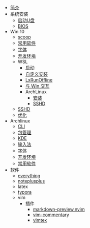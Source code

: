 - [简介](README.md)
- 系统安装
  - [启动U盘](os-install/bootable-usb-driver.md)
  - [BIOS](os-install/bios.md)
- Win 10
  - [scoop](win/scoop.md)
  - [常用软件](win/software.md)
  - [字体](win/fonts.md)
  - [开发环境](win/coding.md)
  - WSL
    - [启动](win/wsl/startup.md)
    - [自定义安装](win/wsl/custom-install.md)
    - [LxRunOffline](win/wsl/lxrunoffline.md)
    - [与 Win 交互](win/wsl/interact-with-win.md)
    - ArchLinux
      - [安装](win/wsl/archlinux/install.md)
      - [SSHD](win/wsl/archlinux/sshd.md)
  - [SSHD](win/sshd.md)
  - [优化](win/optimization.md)
- Archlinux
  - [CLI](archlinux/cli.md)
  - [包管理](archlinux/pkg.md)
  - [KDE](archlinux/kde.md)
  - [输入法](archlinux/input.md)
  - [字体](archlinux/fonts.md)
  - [开发环境](archlinux/coding.md)
  - [常用软件](archlinux/software.md)
- 软件
  - [everything](software/everything/index.md)
  - [noteplusplus](software/notepadplusplus/index.md)
  - latex
  - [typora](software/typora/index.md)
  - vim
    - 插件
      - [markdown-preview.nvim](software/vim/plugins/markdown-preview.nvim.md)
      - [vim-commentary](software/vim/plugins/vim-commentary.md)
      - [vimtex](software/vim/plugins/vimtex.md)
      
